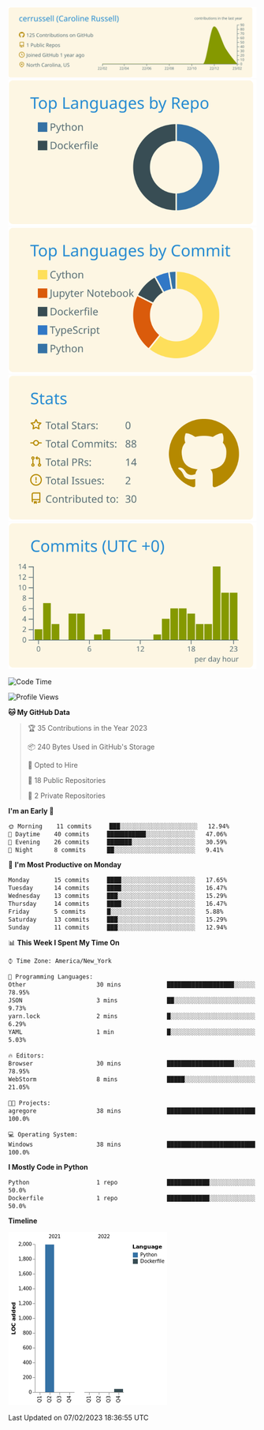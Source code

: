 
[![](https://raw.githubusercontent.com/cerrussell/cerrussell/master/profile-summary-card-output/solarized/0-profile-details.svg)](https://github.com/vn7n24fzkq/github-profile-summary-cards)
[![](https://raw.githubusercontent.com/cerrussell/cerrussell/master/profile-summary-card-output/solarized/1-repos-per-language.svg)](https://github.com/vn7n24fzkq/github-profile-summary-cards) [![](https://raw.githubusercontent.com/cerrussell/cerrussell/master/profile-summary-card-output/solarized/2-most-commit-language.svg)](https://github.com/vn7n24fzkq/github-profile-summary-cards)
[![](https://raw.githubusercontent.com/cerrussell/cerrussell/master/profile-summary-card-output/solarized/3-stats.svg)](https://github.com/vn7n24fzkq/github-profile-summary-cards) [![](https://raw.githubusercontent.com/cerrussell/cerrussell/master/profile-summary-card-output/solarized/4-productive-time.svg)](https://github.com/vn7n24fzkq/github-profile-summary-cards)

<!--START_SECTION:waka-->
![Code Time](http://img.shields.io/badge/Code%20Time-30%20hrs%2036%20mins-blue)

![Profile Views](http://img.shields.io/badge/Profile%20Views-0-blue)

**🐱 My GitHub Data** 

> 🏆 35 Contributions in the Year 2023
 > 
> 📦 240 Bytes Used in GitHub's Storage 
 > 
> 💼 Opted to Hire
 > 
> 📜 18 Public Repositories 
 > 
> 🔑 2 Private Repositories  
 > 
**I'm an Early 🐤** 

```text
🌞 Morning    11 commits     ███░░░░░░░░░░░░░░░░░░░░░░   12.94% 
🌆 Daytime    40 commits     ███████████░░░░░░░░░░░░░░   47.06% 
🌃 Evening    26 commits     ███████░░░░░░░░░░░░░░░░░░   30.59% 
🌙 Night      8 commits      ██░░░░░░░░░░░░░░░░░░░░░░░   9.41%

```
📅 **I'm Most Productive on Monday** 

```text
Monday       15 commits     ████░░░░░░░░░░░░░░░░░░░░░   17.65% 
Tuesday      14 commits     ████░░░░░░░░░░░░░░░░░░░░░   16.47% 
Wednesday    13 commits     ███░░░░░░░░░░░░░░░░░░░░░░   15.29% 
Thursday     14 commits     ████░░░░░░░░░░░░░░░░░░░░░   16.47% 
Friday       5 commits      █░░░░░░░░░░░░░░░░░░░░░░░░   5.88% 
Saturday     13 commits     ███░░░░░░░░░░░░░░░░░░░░░░   15.29% 
Sunday       11 commits     ███░░░░░░░░░░░░░░░░░░░░░░   12.94%

```


📊 **This Week I Spent My Time On** 

```text
⌚︎ Time Zone: America/New_York

💬 Programming Languages: 
Other                    30 mins             ███████████████████░░░░░░   78.95% 
JSON                     3 mins              ██░░░░░░░░░░░░░░░░░░░░░░░   9.73% 
yarn.lock                2 mins              █░░░░░░░░░░░░░░░░░░░░░░░░   6.29% 
YAML                     1 min               █░░░░░░░░░░░░░░░░░░░░░░░░   5.03%

🔥 Editors: 
Browser                  30 mins             ███████████████████░░░░░░   78.95% 
WebStorm                 8 mins              █████░░░░░░░░░░░░░░░░░░░░   21.05%

🐱‍💻 Projects: 
agregore                 38 mins             █████████████████████████   100.0%

💻 Operating System: 
Windows                  38 mins             █████████████████████████   100.0%

```

**I Mostly Code in Python** 

```text
Python                   1 repo              ████████████░░░░░░░░░░░░░   50.0% 
Dockerfile               1 repo              ████████████░░░░░░░░░░░░░   50.0%

```


**Timeline**

![Chart not found](https://raw.githubusercontent.com/cerrussell/cerrussell/master/charts/bar_graph.png) 


 Last Updated on 07/02/2023 18:36:55 UTC
<!--END_SECTION:waka-->
